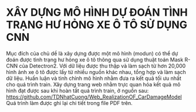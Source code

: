 # XÂY DỰNG MÔ HÌNH DỰ ĐOÁN TÌNH TRẠNG HƯ HỎNG XE Ô TÔ SỬ DỤNG CNN

Mục đích của chủ dề là xây dựng được một mô hình (modun) có thể dự đoán được tình trạng hư hỏng xe ô tô thông qua sử dụng thuật toán Mask R-CNN của Detectron2.
Với dữ liệu được thu thập và làm sạch từ hơn 20,000 hình ảnh xe ô tô được lấy từ nhiều nguồn khác nhau, tổng hợp và làm sạch dữ liệu.
Huấn luận và tinh chỉnh mô hình nhằm đưa ra kết quả tối ưu nhất cho quá trình train.
Xây dựng trang web nhằm trực quan hóa kết quả mô hình đạt được sau khi hoàn tất quá trình train, ở nguồn sau: https://github.com/TDNhatCuong/Web_RealizationOF_CarDamageModel
Quá trình làm được ghi lại chi tiết trong file PDF trên.
